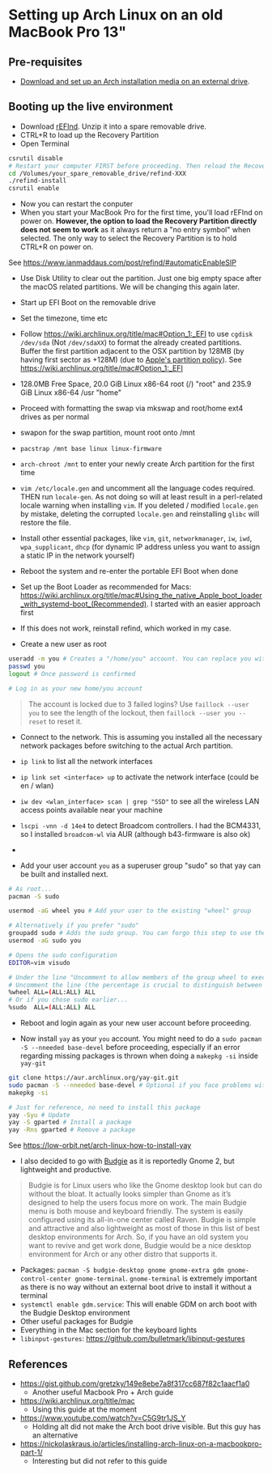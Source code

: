 # Setting up Arch Linux on an old MacBook Pro 13"

## Pre-requisites

- [Download and set up an Arch installation media on an external drive](./create-installation-media.md).

## Booting up the live environment

- Download [rEFInd](https://sourceforge.net/projects/refind/). Unzip it into a spare removable drive.
- CTRL+R to load up the Recovery Partition
- Open Terminal

```sh
csrutil disable
# Restart your computer FIRST before proceeding. Then reload the Recovery Partition terminal and return here
cd /Volumes/your_spare_removable_drive/refind-XXX
./refind-install
csrutil enable
```
- Now you can restart the conputer
- When you start your MacBook Pro for the first time, you'll load rEFInd on power on. **However, the option to load the Recovery Partition directly does not seem to work** as it always return a "no entry symbol" when selected. The only way to select the Recovery Partition is to hold CTRL+R on power on.

See https://www.ianmaddaus.com/post/refind/#automaticEnableSIP

- Use Disk Utility to clear out the partition. Just one big empty space after the macOS related partitions. We will be changing this again later.

- Start up EFI Boot on the removable drive
- Set the timezone, time etc
- Follow https://wiki.archlinux.org/title/mac#Option_1:_EFI to use `cgdisk /dev/sda` (Not `/dev/sdaXX`) to format the already created partitions. Buffer the first partition adjacent to the OSX partition by 128MB (by having first sector as +128M) (due to [Apple's partition policy](https://developer.apple.com/library/archive/technotes/tn2166/_index.html#//apple_ref/doc/uid/DTS10003927-CH1-SUBSECTION5)). See https://wiki.archlinux.org/title/mac#Option_1:_EFI
 - 128.0MB Free Space, 20.0 GiB Linux x86-64 root (/) "root" and 235.9 GiB Linux x86-64 /usr "home"
 - Proceed with formatting the swap via mkswap and root/home ext4 drives as per normal
 - swapon for the swap partition, mount root onto /mnt
 - `pacstrap /mnt base linux linux-firmware`
 - `arch-chroot /mnt` to enter your newly create Arch partition for the first time
 - `vim /etc/locale.gen` and uncomment all the language codes required. THEN run `locale-gen`. As not doing so will at least result in a perl-related locale warning when installing `vim`. If you deleted / modified `locale.gen` by mistake, deleting the corrupted `locale.gen` and reinstalling `glibc` will restore the file.
 - Install other essential packages, like `vim`, `git`, `networkmanager`, `iw`, `iwd`, `wpa_supplicant`, `dhcp` (for dynamic IP address unless you want to assign a static IP in the network yourself)
- Reboot the system and re-enter the portable EFI Boot when done
- Set up the Boot Loader as recommended for Macs: https://wiki.archlinux.org/title/mac#Using_the_native_Apple_boot_loader_with_systemd-boot_(Recommended). I started with an easier approach first
 - If this does not work, reinstall refind, which worked in my case.
- Create a new user as root

```bash
useradd -m you # Creates a "/home/you" account. You can replace you with whatever else.
passwd you
logout # Once password is confirmed

# Log in as your new home/you account
```

> The account is locked due to 3 failed logins? Use `faillock --user you` to see the length of the lockout, then `faillock --user you --reset` to reset it.

- Connect to the network. This is assuming you installed all the necessary network packages before switching to the actual Arch partition.
 - `ip link` to list all the network interfaces
 - `ip link set <interface> up` to activate the network interface (could be en / wlan)
 - `iw dev <wlan_interface> scan | grep "SSD"` to see all the wireless LAN access points available near your machine
 - `lscpi -vnn -d 14e4` to detect Broadcom controllers. I had  the BCM4331, so I installed `broadcom-wl` via AUR (although b43-firmware is also ok)
 - 

- Add your user account `you` as a superuser group "sudo" so  that yay can be built and installed next.
 
 ```bash
 # As root...
 pacman -S sudo
 
 usermod -aG wheel you # Add your user to the existing "wheel" group
 
 # Alternatively if you prefer "sudo"
 groupadd sudo # Adds the sudo group. You can forgo this step to use the existing wheel group
 usermod -aG sudo you
 
 # Opens the sudo configuration
 EDITOR=vim visudo
 
 # Under the line "Uncomment to allow members of the group wheel to execute any command...
 # Uncomment the line (the percentage is crucial to distinguish between a user and a group)
 %wheel ALL=(ALL:ALL) ALL
 # Or if you chose sudo earlier...
 %sudo  ALL=(ALL:ALL) ALL
 
 ```
- Reboot and login again as your new user account before proceeding.

- Now install `yay` as your `you` account. You might need to do a `sudo pacman -S --nneeded base-devel` before proceeding, especially if an error regarding missing packages is thrown when doing a `makepkg -si` inside `yay-git`

```bash
git clone https://aur.archlinux.org/yay-git.git
sudo pacman -S --nneeded base-devel # Optional if you face problems with the next step
makepkg -si

# Just for reference, no need to install this package
yay -Syu # Update
yay -S gparted # Install a package
yay -Rns gparted # Remove a package
```

See https://low-orbit.net/arch-linux-how-to-install-yay

- I also decided to go with [Budgie](https://wiki.archlinux.org/title/Budgie) as it is reportedly Gnome 2, but lightweight and productive.

> Budgie is for Linux users who like the Gnome desktop look but can do without the bloat. It actually looks simpler than Gnome as it’s designed to help the users focus more on work. The main Budgie menu is both mouse and keyboard friendly. The system is easily configured using its all-in-one center called Raven. Budgie is simple and attractive and also lightweight as most of those in this list of best desktop environments for Arch. So, if you have an old system you want to revive and get work done, Budgie would be a nice desktop environment for Arch or any other distro that supports it.

 - Packages: `pacman -S budgie-desktop gnome gnome-extra gdm gnome-control-center gnome-terminal`. `gnome-terminal` is extremely important as there is no way without an external boot drive to install it without a terminal
 - `systemctl enable gdm.service`: This will enable GDM on arch boot with the Budgie Desktop environment 
- Other useful packages for Budgie
 - Everything in the Mac section for the keyboard lights
 - `libinput-gestures`: https://github.com/bulletmark/libinput-gestures
  
## References

- https://gist.github.com/gretzky/149e8ebe7a8f317cc687f82c1aacf1a0
  - Another useful Macbook Pro + Arch guide
- https://wiki.archlinux.org/title/mac
  - Using this guide at the moment
- https://www.youtube.com/watch?v=C5G9tr1JS_Y
  - Holding alt did not make the Arch boot drive visible. But this guy has an alternative
- https://nickolaskraus.io/articles/installing-arch-linux-on-a-macbookpro-part-1/
  - Interesting but did not refer to this guide